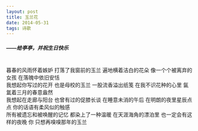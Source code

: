 ```yaml
---
layout: post
title: 玉兰花
date: 2014-05-31
tags: 诗歌
---
```

##### ——给亭亭，并祝生日快乐
<br>
暮春的风雨怀着嫉妒
打落了我窗前的玉兰
遍地横着洁白的花朵
像一个个被离弃的女孩
在落魄中依旧安恬
<br>
我想起你写过的花开
也是母校的玉兰
一股流香溢出纸笺
在我不识花种的心里
氤氲着三月的春意盎然
<br>
我想起在走廊与阳台
也曾有过的促膝长谈
在睡意未消的午后
在明朗的夜里星辰点点
你的话语有柔风似的触感
<br>
所有被遗忘和被唤醒的记忆
都染上了一种温暖
在天涯海角的漂泊里
也一定会有这样的夜晚
你 只想再嗅嗅那年的玉兰